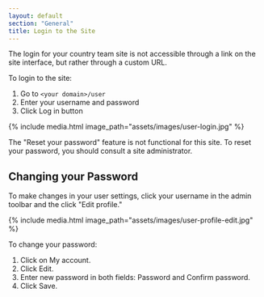 ```yaml
---
layout: default
section: "General"
title: Login to the Site
---
```


The login for your country team site is not accessible through a link on the site interface, but rather through a custom URL.

To login to the site:
1. Go to `<your domain>/user`
2. Enter your username and  password
3. Click Log in button

{% include media.html
   image_path="assets/images/user-login.jpg"
%}

The "Reset your password" feature is not functional for this site. To reset your password, you should consult a site administrator.

## Changing your Password

To make changes in your user settings, click your username in the admin toolbar and the click "Edit profile."

{% include media.html
   image_path="assets/images/user-profile-edit.jpg"
%}







To change your password:
1. Click on My account.
2. Click Edit.
3. Enter new password in both fields: Password and Confirm password.
4. Click Save.
